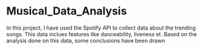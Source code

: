 # Musical_Data_Analysis

In this project, I have used the Spotify API to collect data about the trending songs. This data inclues features like danceability, liveness et. Based on the analysis done on this data, some conclusions have been drawn
